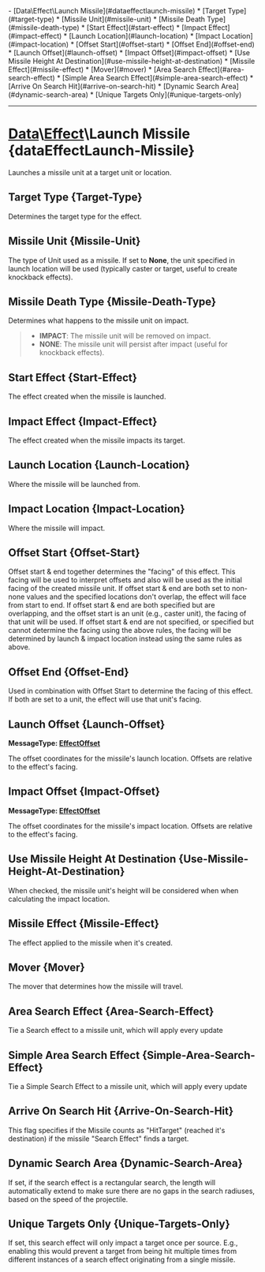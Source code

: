 <div id="toc" markdown="1">
- [Data\Effect\Launch Missile](#dataeffectlaunch-missile)
  * [Target Type](#target-type)
  * [Missile Unit](#missile-unit)
  * [Missile Death Type](#missile-death-type)
  * [Start Effect](#start-effect)
  * [Impact Effect](#impact-effect)
  * [Launch Location](#launch-location)
  * [Impact Location](#impact-location)
  * [Offset Start](#offset-start)
  * [Offset End](#offset-end)
  * [Launch Offset](#launch-offset)
  * [Impact Offset](#impact-offset)
  * [Use Missile Height At Destination](#use-missile-height-at-destination)
  * [Missile Effect](#missile-effect)
  * [Mover](#mover)
  * [Area Search Effect](#area-search-effect)
  * [Simple Area Search Effect](#simple-area-search-effect)
  * [Arrive On Search Hit](#arrive-on-search-hit)
  * [Dynamic Search Area](#dynamic-search-area)
  * [Unique Targets Only](#unique-targets-only)

</div>

***

# [](dcei.engine.proto.Effect.launch_missile)**[Data](Data)\\[Effect](Data-Effect)\Launch Missile** {dataEffectLaunch-Missile}
Launches a missile unit at a target unit or location.

[](manual-wiki-start)

[](manual-wiki-end)

## [](dcei.engine.proto.EffectLaunchMissile.target_type)**Target Type** {Target-Type}
Determines the target type for the effect.


[](manual-wiki-start)

[](manual-wiki-end)

## [](dcei.engine.proto.EffectLaunchMissile.missile_unit)**Missile Unit** {Missile-Unit}
The type of Unit used as a missile. If set to **None**, the unit specified in launch location will be used (typically caster or target, useful to create knockback effects).

[](manual-wiki-start)

[](manual-wiki-end)

## [](dcei.engine.proto.EffectLaunchMissile.missile_death_type)**Missile Death Type** {Missile-Death-Type}
Determines what happens to the missile unit on impact.

[](manual-wiki-start)

[](manual-wiki-end)

>* **IMPACT**: The missile unit will be removed on impact.
>* **NONE**: The missile unit will persist after impact (useful for knockback effects).

## [](dcei.engine.proto.EffectLaunchMissile.start_effect)**Start Effect** {Start-Effect}
The effect created when the missile is launched.

[](manual-wiki-start)

[](manual-wiki-end)

## [](dcei.engine.proto.EffectLaunchMissile.impact_effect)**Impact Effect** {Impact-Effect}
The effect created when the missile impacts its target.

[](manual-wiki-start)

[](manual-wiki-end)

## [](dcei.engine.proto.EffectLaunchMissile.launch_location)**Launch Location** {Launch-Location}
Where the missile will be launched from.

[](manual-wiki-start)

[](manual-wiki-end)

## [](dcei.engine.proto.EffectLaunchMissile.impact_location)**Impact Location** {Impact-Location}
Where the missile will impact.

[](manual-wiki-start)

[](manual-wiki-end)

## [](dcei.engine.proto.EffectLaunchMissile.offset_start)**Offset Start** {Offset-Start}
Offset start & end together determines the "facing" of this effect. This facing will be used to interpret offsets and also will be used as the initial facing of the created missile unit.
If offset start & end are both set to non-none values and the specified locations don't overlap, the effect will face from start to end.
If offset start & end are both specified but are overlapping, and the offset start is an unit (e.g., caster unit), the facing of that unit will be used.
If offset start & end are not specified, or specified but cannot determine the facing using the above rules, the facing will be determined by launch & impact location instead using the same rules as above.

[](manual-wiki-start)

[](manual-wiki-end)

## [](dcei.engine.proto.EffectLaunchMissile.offset_end)**Offset End** {Offset-End}
Used in combination with Offset Start to determine the facing of this effect. If both are set to a unit, the effect will use that unit's facing.

[](manual-wiki-start)

[](manual-wiki-end)

## [](dcei.engine.proto.EffectLaunchMissile.launch_offset)**Launch Offset** {Launch-Offset}
[](dcei.engine.proto.EffectOffset)**MessageType: [EffectOffset](GenericMessage#effectoffset)**

The offset coordinates for the missile's launch location. Offsets are relative to the effect's facing.

[](manual-wiki-start)

[](manual-wiki-end)

## [](dcei.engine.proto.EffectLaunchMissile.impact_offset)**Impact Offset** {Impact-Offset}
[](dcei.engine.proto.EffectOffset)**MessageType: [EffectOffset](GenericMessage#effectoffset)**

The offset coordinates for the missile's impact location. Offsets are relative to the effect's facing.

[](manual-wiki-start)

[](manual-wiki-end)

## [](dcei.engine.proto.EffectLaunchMissile.use_missile_height_at_destination)**Use Missile Height At Destination** {Use-Missile-Height-At-Destination}
When checked, the missile unit's height will be considered when when calculating the impact location.

[](manual-wiki-start)

[](manual-wiki-end)

## [](dcei.engine.proto.EffectLaunchMissile.missile_effect)**Missile Effect** {Missile-Effect}
The effect applied to the missile when it's created.

[](manual-wiki-start)

[](manual-wiki-end)

## [](dcei.engine.proto.EffectLaunchMissile.mover)**Mover** {Mover}
The mover that determines how the missile will travel.

[](manual-wiki-start)

[](manual-wiki-end)

## [](dcei.engine.proto.EffectLaunchMissile.area_search_effect)**Area Search Effect** {Area-Search-Effect}
Tie a Search effect to a missile unit, which will apply every update

[](manual-wiki-start)

[](manual-wiki-end)

## [](dcei.engine.proto.EffectLaunchMissile.simple_area_search_effect)**Simple Area Search Effect** {Simple-Area-Search-Effect}
Tie a Simple Search Effect to a missile unit, which will apply every update

[](manual-wiki-start)

[](manual-wiki-end)

## [](dcei.engine.proto.EffectLaunchMissile.arrive_on_search_hit)**Arrive On Search Hit** {Arrive-On-Search-Hit}
This flag specifies if the Missile counts as "HitTarget" (reached it's destination) if the missile "Search Effect" finds a target.

[](manual-wiki-start)

[](manual-wiki-end)

## [](dcei.engine.proto.EffectLaunchMissile.dynamic_search_area)**Dynamic Search Area** {Dynamic-Search-Area}
If set, if the search effect is a rectangular search, the length will automatically extend to make sure there are no gaps in the search radiuses, based on the speed of the projectile.

[](manual-wiki-start)

[](manual-wiki-end)

## [](dcei.engine.proto.EffectLaunchMissile.unique_targets_only)**Unique Targets Only** {Unique-Targets-Only}
If set, this search effect will only impact a target once per source. E.g., enabling this would prevent a target from being hit multiple times from different instances of a search effect originating from a single missile.

[](manual-wiki-start)

[](manual-wiki-end)

